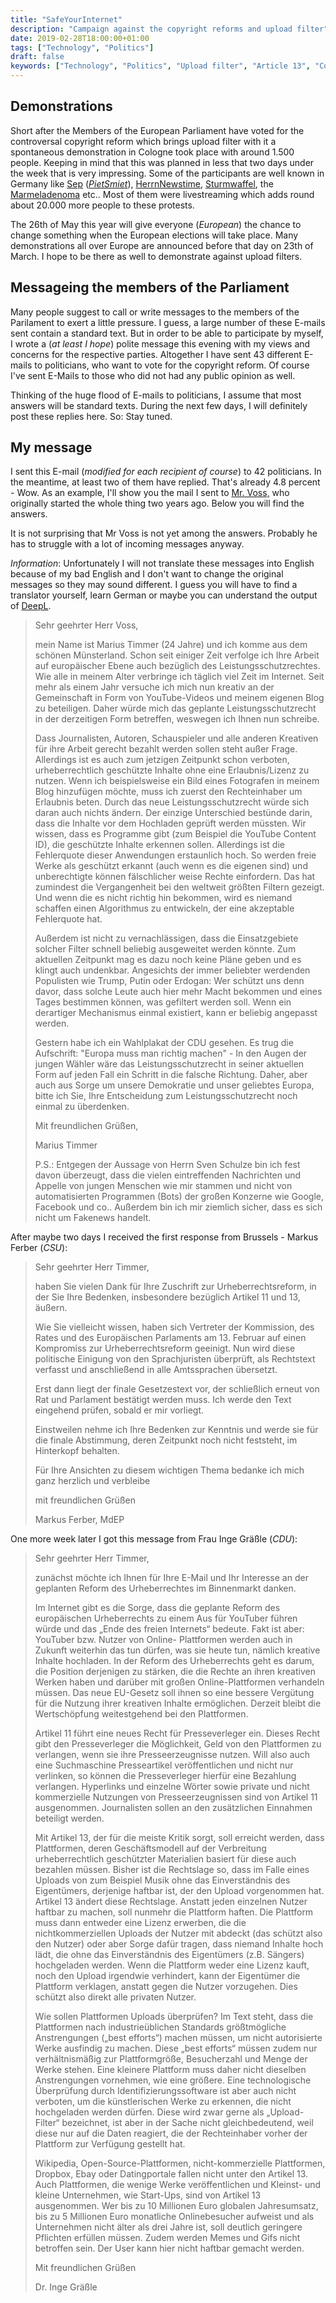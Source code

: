 ```yaml
---
title: "SafeYourInternet"
description: "Campaign against the copyright reforms and upload filter"
date: 2019-02-28T18:00:00+01:00
tags: ["Technology", "Politics"]
draft: false
keywords: ["Technology", "Politics", "Upload filter", "Article 13", "Copyright reform", "EU"]
---
```


Demonstrations
--------------

Short after the Members of the European Parliament have voted for the
controversal copyright reform which brings upload filter with it a
spontaneous demonstration in Cologne took place with around 1.500 people.
Keeping in mind that this was planned in less that two days under the week
that is very impressing. Some of the participants are well known in Germany
like [Sep](https://www.youtube.com/watch?v=FsZzAtYYGyU)
([_PietSmiet_](https://www.youtube.com/user/PietSmittie)),
[HerrnNewstime](https://www.youtube.com/user/HerrNewstime),
[Sturmwaffel](https://www.youtube.com/user/SturmwaffelLP),
the [Marmeladenoma](https://www.youtube.com/channel/UCSSUG_vo76v04FKRnsWavMA)
etc.. Most of them were livestreaming which adds round about 20.000 more
people to these protests.

The 26th of May this year will give everyone (_European_) the chance to
change something when the European elections will take place. Many
demonstrations all over Europe are announced before that day on 23th of
March. I hope to be there as well to demonstrate against upload filters.


Messageing the members of the Parliament
----------------------------------------

Many people suggest to call or write messages to the members of the
Parilament to exert a little pressure. I guess, a large number of these
E-mails sent contain a standard text.
But in order to be able to participate by myself, I wrote a (_at least I
hope_) polite message this evening with my views and concerns for the
respective parties. Altogether I have sent 43 different E-mails to
politicians, who want to vote for the copyright reform. Of course I've sent
E-Mails to those who did not had any public opinion as well.

Thinking of the huge flood of E-mails to politicians, I assume that most
answers will be standard texts. During the next few days, I will definitely
post these replies here. So: Stay tuned.


My message
----------

I sent this E-mail (_modified for each recipient of course_) to 42
politicians. In the meantime, at least two of them have replied.
That's already 4.8 percent - Wow. As an example, I'll show you the mail
I sent to [Mr. Voss,](https://twitter.com/axelvossmdep) who originally
started the whole thing two years ago. Below you will find the answers.

It is not surprising that Mr Voss is not yet among the answers. Probably
he has to struggle with a lot of incoming messages anyway.

*Information*: Unfortunately I will not translate these messages into English
because of my bad English and I don't want to change the original messages
so they may sound different. I guess you will have to find a translator
yourself, learn German or maybe you can understand the output of
[DeepL](https://deepl.com/).

> Sehr geehrter Herr Voss,
>
> mein Name ist Marius Timmer (24 Jahre) und ich komme aus dem schönen
> Münsterland. Schon seit einiger Zeit verfolge ich Ihre Arbeit auf
> europäischer Ebene auch bezüglich des Leistungsschutzrechtes. Wie alle
> in meinem Alter verbringe ich täglich viel Zeit im Internet. Seit mehr
> als einem Jahr versuche ich mich nun kreativ an der Gemeinschaft in Form
> von YouTube-Videos und meinem eigenen Blog zu beteiligen. Daher würde
> mich das geplante Leistungsschutzrecht in der derzeitigen Form
> betreffen, weswegen ich Ihnen nun schreibe.
>
> Dass Journalisten, Autoren, Schauspieler und alle anderen Kreativen für
> ihre Arbeit gerecht bezahlt werden sollen steht außer Frage. Allerdings
> ist es auch zum jetzigen Zeitpunkt schon verboten, urheberrechtlich
> geschützte Inhalte ohne eine Erlaubnis/Lizenz zu nutzen. Wenn ich
> beispielsweise ein Bild eines Fotografen in meinem Blog hinzufügen
> möchte, muss ich zuerst den Rechteinhaber um Erlaubnis beten. Durch das
> neue Leistungsschutzrecht würde sich daran auch nichts ändern. Der
> einzige Unterschied bestünde darin, dass die Inhalte vor dem Hochladen
> geprüft werden müssten. Wir wissen, dass es Programme gibt (zum Beispiel
> die YouTube Content ID), die geschützte Inhalte erkennen sollen.
> Allerdings ist die Fehlerquote dieser Anwendungen erstaunlich hoch. So
> werden freie Werke als geschützt erkannt (auch wenn es die eigenen sind)
> und unberechtigte können fälschlicher weise Rechte einfordern. Das hat
> zumindest die Vergangenheit bei den weltweit größten Filtern gezeigt.
> Und wenn die es nicht richtig hin bekommen, wird es niemand schaffen
> einen Algorithmus zu entwickeln, der eine akzeptable Fehlerquote hat.
>
> Außerdem ist nicht zu vernachlässigen, dass die Einsatzgebiete solcher
> Filter schnell beliebig ausgeweitet werden könnte. Zum aktuellen
> Zeitpunkt mag es dazu noch keine Pläne geben und es klingt auch
> undenkbar. Angesichts der immer beliebter werdenden Populisten wie
> Trump, Putin oder Erdogan: Wer schützt uns denn davor, dass solche Leute
> auch hier mehr Macht bekommen und eines Tages bestimmen können, was
> gefiltert werden soll. Wenn ein derartiger Mechanismus einmal existiert,
> kann er beliebig angepasst werden.
>
> Gestern habe ich ein Wahlplakat der CDU gesehen. Es trug die Aufschrift:
> "Europa muss man richtig machen" - In den Augen der jungen Wähler wäre
> das Leistungsschutzrecht in seiner aktuellen Form auf jeden Fall ein
> Schritt in die falsche Richtung.
> Daher, aber auch aus Sorge um unsere Demokratie und unser geliebtes
> Europa, bitte ich Sie, Ihre Entscheidung zum Leistungsschutzrecht noch
> einmal zu überdenken.
>
>
> Mit freundlichen Grüßen,
>
> Marius Timmer
>
>
> P.S.: Entgegen der Aussage von Herrn Sven Schulze bin ich fest davon
> überzeugt, dass die vielen eintreffenden Nachrichten und Appelle von
> jungen Menschen wie mir stammen und nicht von automatisierten Programmen
> (Bots) der großen Konzerne wie Google, Facebook und co.. Außerdem bin
> ich mir ziemlich sicher, dass es sich nicht um Fakenews handelt.


After maybe two days I received the first response from Brussels -
 Markus Ferber (_CSU_):

> Sehr geehrter Herr Timmer,
>
> haben Sie vielen Dank für Ihre Zuschrift zur Urheberrechtsreform, in der
> Sie Ihre Bedenken, insbesondere bezüglich Artikel 11 und 13, äußern.
>
> Wie Sie vielleicht wissen, haben sich Vertreter der Kommission, des Rates
> und des Europäischen Parlaments am 13. Februar auf einen Kompromiss zur
> Urheberrechtsreform geeinigt. Nun wird diese politische Einigung von den
> Sprachjuristen überprüft, als Rechtstext verfasst und anschließend in alle
> Amtssprachen übersetzt.
>
> Erst dann liegt der finale Gesetzestext vor, der schließlich erneut von Rat
> und Parlament bestätigt werden muss. Ich werde den Text eingehend prüfen,
> sobald er mir vorliegt.
>
> Einstweilen nehme ich Ihre Bedenken zur Kenntnis und werde sie für die finale
> Abstimmung, deren Zeitpunkt noch nicht feststeht, im Hinterkopf behalten.
>
> Für Ihre Ansichten zu diesem wichtigen Thema bedanke ich mich ganz herzlich
> und verbleibe
>
> mit freundlichen Grüßen
>
>
> Markus Ferber, MdEP


One more week later I got this message from Frau Inge Gräßle (_CDU_):

> Sehr geehrter Herr Timmer,
> 
> zunächst möchte ich Ihnen für Ihre E-Mail und Ihr Interesse an der geplanten
> Reform des Urheberrechtes im Binnenmarkt danken.
> 
> Im Internet gibt es die Sorge, dass die geplante Reform des europäischen
> Urheberrechts zu einem Aus für YouTuber führen würde und das „Ende des
> freien Internets“ bedeute. Fakt ist aber: YouTuber bzw. Nutzer von Online-
> Plattformen werden auch in Zukunft weiterhin das tun dürfen, was sie heute
> tun, nämlich kreative Inhalte hochladen. In der Reform des Urheberrechts
> geht es darum, die Position derjenigen zu stärken, die die Rechte an ihren
> kreativen Werken haben und darüber mit großen Online-Plattformen verhandeln
> müssen. Das neue EU-Gesetz soll ihnen so eine bessere Vergütung für die
> Nutzung ihrer kreativen Inhalte ermöglichen. Derzeit bleibt die Wertschöpfung
> weitestgehend bei den Plattformen.
> 
> Artikel 11 führt eine neues Recht für Presseverleger ein. Dieses Recht gibt
> den Presseverleger die Möglichkeit, Geld von den Plattformen zu verlangen,
> wenn sie ihre Presseerzeugnisse nutzen. Will also auch eine Suchmaschine
> Presseartikel veröffentlichen und nicht nur verlinken, so können die
> Presseverleger hierfür eine Bezahlung verlangen. Hyperlinks und einzelne
> Wörter sowie private und nicht kommerzielle Nutzungen von Presseerzeugnissen
> sind von Artikel 11 ausgenommen. Journalisten sollen an den zusätzlichen
> Einnahmen beteiligt werden.
> 
> Mit Artikel 13, der für die meiste Kritik sorgt, soll erreicht werden, dass
> Plattformen, deren Geschäftsmodell auf der Verbreitung urheberrechtlich
> geschützter Materialien basiert für diese auch bezahlen müssen. Bisher ist
> die Rechtslage so, dass im Falle eines Uploads von zum Beispiel Musik ohne
> das Einverständnis des Eigentümers, derjenige haftbar ist, der den Upload
> vorgenommen hat. Artikel 13 ändert diese Rechtslage. Anstatt jeden einzelnen
> Nutzer haftbar zu machen, soll nunmehr die Plattform haften. Die Plattform
> muss dann entweder eine Lizenz erwerben, die die nichtkommerziellen Uploads
> der Nutzer mit abdeckt (das schützt also den Nutzer) oder aber Sorge dafür
> tragen, dass niemand Inhalte hoch lädt, die ohne das Einverständnis des
> Eigentümers (z.B. Sängers) hochgeladen werden. Wenn die Plattform weder eine
> Lizenz kauft, noch den Upload irgendwie verhindert, kann der Eigentümer die
> Plattform verklagen, anstatt gegen die Nutzer vorzugehen. Dies schützt also
> direkt alle privaten Nutzer.
> 
> Wie sollen Plattformen Uploads überprüfen? Im Text steht, dass die
> Plattformen nach industrieüblichen Standards größtmögliche Anstrengungen
> („best efforts“) machen müssen, um nicht autorisierte Werke ausfindig zu
> machen. Diese „best efforts“ müssen zudem nur verhältnismäßig zur
> Plattformgröße, Besucherzahl und Menge der Werke stehen. Eine kleinere
> Plattform muss daher nicht dieselben Anstrengungen vornehmen, wie eine
> größere. Eine technologische Überprüfung durch Identifizierungssoftware
> ist aber auch nicht verboten, um die künstlerischen Werke zu erkennen, die
> nicht hochgeladen werden dürfen. Diese wird zwar gerne als „Upload-Filter“
> bezeichnet, ist aber in der Sache nicht gleichbedeutend, weil diese nur auf
> die Daten reagiert, die der Rechteinhaber vorher der Plattform zur Verfügung
> gestellt hat.
> 
> Wikipedia, Open-Source-Plattformen, nicht-kommerzielle Plattformen, Dropbox,
> Ebay oder Datingportale fallen nicht unter den Artikel 13. Auch Plattformen,
> die wenige Werke veröffentlichen und Kleinst- und kleine Unternehmen, wie
> Start-Ups, sind von Artikel 13 ausgenommen. Wer bis zu 10 Millionen Euro
> globalen Jahresumsatz, bis zu 5 Millionen Euro monatliche Onlinebesucher
> aufweist und als Unternehmen nicht älter als drei Jahre ist, soll deutlich
> geringere Pflichten erfüllen müssen.  Zudem werden Memes und Gifs nicht
> betroffen sein. Der User kann hier nicht haftbar gemacht werden.
> 
> 
> Mit freundlichen Grüßen
> 
> Dr. Inge Gräßle
